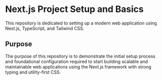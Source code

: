 # Next.js Project Setup and Basics

This repository is dedicated to setting up a modern web application using Next.js, TypeScript, and Tailwind CSS.

## Purpose
The purpose of this repository is to demonstrate the initial setup process and foundational configuration required to start building scalable and maintainable web applications using the Next.js framework with strong typing and utility-first CSS.
